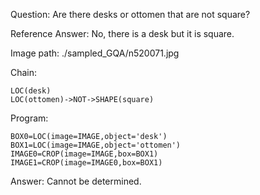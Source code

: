 Question: Are there desks or ottomen that are not square?

Reference Answer: No, there is a desk but it is square.

Image path: ./sampled_GQA/n520071.jpg

Chain:

```
LOC(desk)
LOC(ottomen)->NOT->SHAPE(square)
```
Program:

```
BOX0=LOC(image=IMAGE,object='desk')
BOX1=LOC(image=IMAGE,object='ottomen')
IMAGE0=CROP(image=IMAGE,box=BOX1)
IMAGE1=CROP(image=IMAGE0,box=BOX1)
```
Answer: Cannot be determined.

